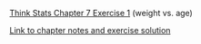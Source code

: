 [Think Stats Chapter 7 Exercise 1](http://greenteapress.com/thinkstats2/html/thinkstats2008.html#toc70) (weight vs. age)

[Link to chapter notes and exercise solution](https://github.com/scrapfishies/ThinkStats2/blob/master/code/chap06ex.ipynb)
